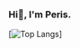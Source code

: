 ### Hi👋, I'm Peris.

[![Top Langs](https://github-readme-stats.vercel.app/api/top-langs/?username=PerisN&layout=compact&theme=github_dark)]
